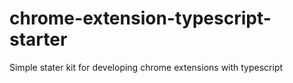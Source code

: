 # chrome-extension-typescript-starter
Simple stater kit for developing chrome extensions with typescript
